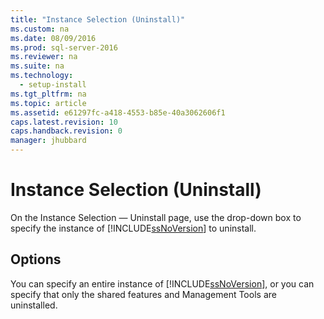 ```yaml
---
title: "Instance Selection (Uninstall)"
ms.custom: na
ms.date: 08/09/2016
ms.prod: sql-server-2016
ms.reviewer: na
ms.suite: na
ms.technology: 
  - setup-install
ms.tgt_pltfrm: na
ms.topic: article
ms.assetid: e61297fc-a418-4553-b85e-40a3062606f1
caps.latest.revision: 10
caps.handback.revision: 0
manager: jhubbard
---
```

# Instance Selection (Uninstall)
On the Instance Selection — Uninstall page, use the drop-down box to specify the instance of [!INCLUDE[ssNoVersion](../../Topics/TopicNameContainA/tokens/ssNoVersion_md.md)] to uninstall.  
  
## Options  
 You can specify an entire instance of [!INCLUDE[ssNoVersion](../../Topics/TopicNameContainA/tokens/ssNoVersion_md.md)], or you can specify that only the shared features and Management Tools are uninstalled.